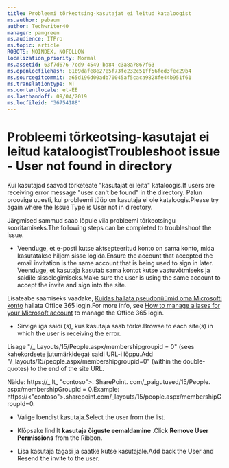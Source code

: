 ```yaml
---
title: Probleemi tõrkeotsing-kasutajat ei leitud kataloogist
ms.author: pebaum
author: Techwriter40
manager: pamgreen
ms.audience: ITPro
ms.topic: article
ROBOTS: NOINDEX, NOFOLLOW
localization_priority: Normal
ms.assetid: 63f7d676-7cd9-4549-ba84-c3a8a7867f63
ms.openlocfilehash: 81b9dafe8e27e5f73fe232c51ff56fed3fec29b4
ms.sourcegitcommit: a65d196d00adb70045af5caca9828fe44b951f61
ms.translationtype: MT
ms.contentlocale: et-EE
ms.lasthandoff: 09/04/2019
ms.locfileid: "36754188"
---
```

# <a name="troubleshoot-issue---user-not-found-in-directory"></a><span data-ttu-id="69ed9-102">Probleemi tõrkeotsing-kasutajat ei leitud kataloogist</span><span class="sxs-lookup"><span data-stu-id="69ed9-102">Troubleshoot issue - User not found in directory</span></span>

<span data-ttu-id="69ed9-103">Kui kasutajad saavad tõrketeate "kasutajat ei leita" kataloogis.</span><span class="sxs-lookup"><span data-stu-id="69ed9-103">If users are receiving error message "user can't be found" in the directory.</span></span> <span data-ttu-id="69ed9-104">Palun proovige uuesti, kui probleemi tüüp on kasutaja ei ole kataloogis.</span><span class="sxs-lookup"><span data-stu-id="69ed9-104">Please try again where the Issue Type is User not in directory.</span></span>

<span data-ttu-id="69ed9-105">Järgmised sammud saab lõpule viia probleemi tõrkeotsingu sooritamiseks.</span><span class="sxs-lookup"><span data-stu-id="69ed9-105">The following steps can be completed to troubleshoot the issue.</span></span>

- <span data-ttu-id="69ed9-106">Veenduge, et e-posti kutse aktsepteeritud konto on sama konto, mida kasutatakse hiljem sisse logida.</span><span class="sxs-lookup"><span data-stu-id="69ed9-106">Ensure the account that accepted the email invitation is the same account that is being used to sign in later.</span></span> <span data-ttu-id="69ed9-107">Veenduge, et kasutaja kasutab sama kontot kutse vastuvõtmiseks ja saidile sisselogimiseks.</span><span class="sxs-lookup"><span data-stu-id="69ed9-107">Make sure the user is using the same account to accept the invite and sign into the site.</span></span> 

<span data-ttu-id="69ed9-108">Lisateabe saamiseks vaadake, [Kuidas hallata pseudonüümid oma Microsofti konto</a> hallata Office 365 login](https://support.microsoft.com/help/12407/microsoft-account-how-to-manage-aliases).</span><span class="sxs-lookup"><span data-stu-id="69ed9-108">For more info, see [How to manage aliases for your Microsoft account</a> to manage the Office 365 login](https://support.microsoft.com/help/12407/microsoft-account-how-to-manage-aliases).</span></span> 

- <span data-ttu-id="69ed9-109">Sirvige iga saidi (s), kus kasutaja saab tõrke.</span><span class="sxs-lookup"><span data-stu-id="69ed9-109">Browse to each site(s) in which the user is receiving the error.</span></span> 

<span data-ttu-id="69ed9-110">Lisage "/_ Layouts/15/People.aspx/membershipgroupid = 0" (sees kahekordsete jutumärkidega) saidi URL-i lõppu.</span><span class="sxs-lookup"><span data-stu-id="69ed9-110">Add "/_layouts/15/people.aspx/membershipgroupid=0" (within the double-quotes) to the end of the site URL.</span></span> 

<span data-ttu-id="69ed9-111">Näide: https://_ lt_ "contoso">. SharePoint. com/_paigutused/15/People. aspx/membershipGroupId = 0.</span><span class="sxs-lookup"><span data-stu-id="69ed9-111">Example: https://<"contoso">.sharepoint.com/_layouts/15/people.aspx/membershipGroupId=0.</span></span>

- <span data-ttu-id="69ed9-112">Valige loendist kasutaja.</span><span class="sxs-lookup"><span data-stu-id="69ed9-112">Select the user from the list.</span></span>

- <span data-ttu-id="69ed9-113">Klõpsake lindilt **kasutaja õiguste eemaldamine** .</span><span class="sxs-lookup"><span data-stu-id="69ed9-113">Click **Remove User Permissions** from the Ribbon.</span></span> 
-  <span data-ttu-id="69ed9-114">Lisa kasutaja tagasi ja saatke kutse kasutajale.</span><span class="sxs-lookup"><span data-stu-id="69ed9-114">Add back the User and Resend the invite to the user.</span></span>

